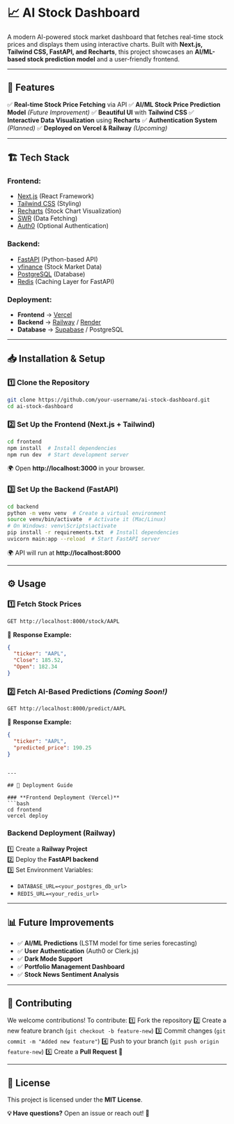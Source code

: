 # 📈 AI Stock Dashboard

A modern AI-powered stock market dashboard that fetches real-time stock prices and displays them using interactive charts. Built with **Next.js, Tailwind CSS, FastAPI, and Recharts**, this project showcases an **AI/ML-based stock prediction model** and a user-friendly frontend.

---

## 🚀 Features

✅ **Real-time Stock Price Fetching** via API
✅ **AI/ML Stock Price Prediction Model** *(Future Improvement)*
✅ **Beautiful UI** with **Tailwind CSS**
✅ **Interactive Data Visualization** using **Recharts**
✅ **Authentication System** *(Planned)*
✅ **Deployed on Vercel & Railway** *(Upcoming)*

---

## 🏗 Tech Stack

### **Frontend:**
- [Next.js](https://nextjs.org/) (React Framework)
- [Tailwind CSS](https://tailwindcss.com/) (Styling)
- [Recharts](https://recharts.org/en-US/) (Stock Chart Visualization)
- [SWR](https://swr.vercel.app/) (Data Fetching)
- [Auth0](https://auth0.com/) (Optional Authentication)

### **Backend:**
- [FastAPI](https://fastapi.tiangolo.com/) (Python-based API)
- [yfinance](https://pypi.org/project/yfinance/) (Stock Market Data)
- [PostgreSQL](https://www.postgresql.org/) (Database)
- [Redis](https://redis.io/) (Caching Layer for FastAPI)

### **Deployment:**
- **Frontend** → [Vercel](https://vercel.com/)
- **Backend** → [Railway](https://railway.app/) / [Render](https://render.com/)
- **Database** → [Supabase](https://supabase.com/) / PostgreSQL

---

## 📥 Installation & Setup

### **1️⃣ Clone the Repository**
```bash
git clone https://github.com/your-username/ai-stock-dashboard.git
cd ai-stock-dashboard
```

### **2️⃣ Set Up the Frontend (Next.js + Tailwind)**
```bash
cd frontend
npm install  # Install dependencies
npm run dev  # Start development server
```
🌍 Open **http://localhost:3000** in your browser.

### **3️⃣ Set Up the Backend (FastAPI)**
```bash
cd backend
python -m venv venv  # Create a virtual environment
source venv/bin/activate  # Activate it (Mac/Linux)
# On Windows: venv\Scripts\activate
pip install -r requirements.txt  # Install dependencies
uvicorn main:app --reload  # Start FastAPI server
```
🌍 API will run at **http://localhost:8000**

---

## ⚙️ Usage

### **1️⃣ Fetch Stock Prices**
```bash
GET http://localhost:8000/stock/AAPL
```
📌 **Response Example:**
```json
{
  "ticker": "AAPL",
  "Close": 185.52,
  "Open": 182.34
}
```

### **2️⃣ Fetch AI-Based Predictions** *(Coming Soon!)*
```bash
GET http://localhost:8000/predict/AAPL
```
📌 **Response Example:**
```json
{
  "ticker": "AAPL",
  "predicted_price": 190.25
}
```
```

---

## 🔗 Deployment Guide

### **Frontend Deployment (Vercel)**
```bash
cd frontend
vercel deploy
```

### **Backend Deployment (Railway)**
1️⃣ Create a **Railway Project**  
2️⃣ Deploy the **FastAPI backend**  
3️⃣ Set Environment Variables:  
   - `DATABASE_URL=<your_postgres_db_url>`
   - `REDIS_URL=<your_redis_url>`

---

## 📊 Future Improvements

- ✅ **AI/ML Predictions** (LSTM model for time series forecasting)
- ✅ **User Authentication** (Auth0 or Clerk.js)
- ✅ **Dark Mode Support**
- ✅ **Portfolio Management Dashboard**
- ✅ **Stock News Sentiment Analysis**

---

## 🤝 Contributing
We welcome contributions! To contribute:
1️⃣ Fork the repository
2️⃣ Create a new feature branch (`git checkout -b feature-new`)
3️⃣ Commit changes (`git commit -m "Added new feature"`)
4️⃣ Push to your branch (`git push origin feature-new`)
5️⃣ Create a **Pull Request** 🚀

---

## 📜 License
This project is licensed under the **MIT License**.

**💡 Have questions?** Open an issue or reach out! 🚀


